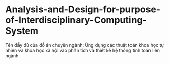 # Analysis-and-Design-for-purpose-of-Interdisciplinary-Computing-System
Tên đầy đủ của đồ án chuyên ngành: Ứng dụng các thuật toán khoa học tự nhiên và khoa học xã hội vào phân tích và thiết kế hệ thống tính toán liên ngành
